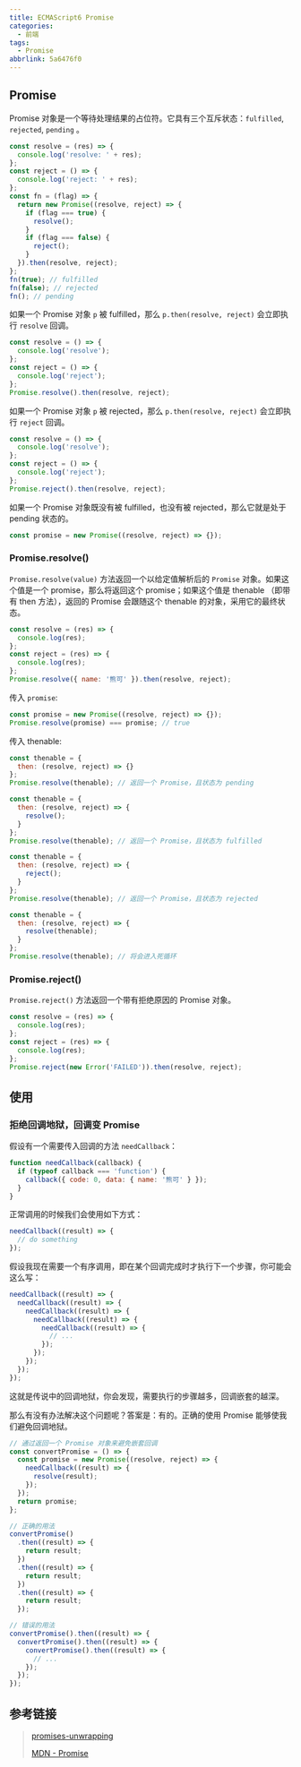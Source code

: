```yaml
---
title: ECMAScript6 Promise
categories:
  - 前端
tags:
  - Promise
abbrlink: 5a6476f0
---
```


## Promise

Promise 对象是一个等待处理结果的占位符。它具有三个互斥状态：`fulfilled`, `rejected`, `pending` 。

```js
const resolve = (res) => {
  console.log('resolve: ' + res);
};
const reject = () => {
  console.log('reject: ' + res);
};
const fn = (flag) => {
  return new Promise((resolve, reject) => {
    if (flag === true) {
      resolve();
    }
    if (flag === false) {
      reject();
    }
  }).then(resolve, reject);
};
fn(true); // fulfilled
fn(false); // rejected
fn(); // pending
```

如果一个 Promise 对象 `p` 被 fulfilled，那么 `p.then(resolve, reject)` 会立即执行 `resolve` 回调。

```js
const resolve = () => {
  console.log('resolve');
};
const reject = () => {
  console.log('reject');
};
Promise.resolve().then(resolve, reject);
```

如果一个 Promise 对象 `p` 被 rejected，那么 `p.then(resolve, reject)` 会立即执行 `reject` 回调。

```js
const resolve = () => {
  console.log('resolve');
};
const reject = () => {
  console.log('reject');
};
Promise.reject().then(resolve, reject);
```

如果一个 Promise 对象既没有被 fulfilled，也没有被 rejected，那么它就是处于 pending 状态的。

```js
const promise = new Promise((resolve, reject) => {});
```

### Promise.resolve()

`Promise.resolve(value)` 方法返回一个以给定值解析后的 `Promise` 对象。如果这个值是一个 promise，那么将返回这个 promise；如果这个值是 thenable （即带有 then 方法），返回的 Promise 会跟随这个 thenable 的对象，采用它的最终状态。

```js
const resolve = (res) => {
  console.log(res);
};
const reject = (res) => {
  console.log(res);
};
Promise.resolve({ name: '熊可' }).then(resolve, reject);
```

传入 `promise`:

```js
const promise = new Promise((resolve, reject) => {});
Promise.resolve(promise) === promise; // true
```

传入 thenable:

```js
const thenable = {
  then: (resolve, reject) => {}
};
Promise.resolve(thenable); // 返回一个 Promise，且状态为 pending
```

```js
const thenable = {
  then: (resolve, reject) => {
    resolve();
  }
};
Promise.resolve(thenable); // 返回一个 Promise，且状态为 fulfilled
```

```js
const thenable = {
  then: (resolve, reject) => {
    reject();
  }
};
Promise.resolve(thenable); // 返回一个 Promise，且状态为 rejected
```

```js
const thenable = {
  then: (resolve, reject) => {
    resolve(thenable);
  }
};
Promise.resolve(thenable); // 将会进入死循环
```

### Promise.reject()

`Promise.reject()` 方法返回一个带有拒绝原因的 Promise 对象。

```js
const resolve = (res) => {
  console.log(res);
};
const reject = (res) => {
  console.log(res);
};
Promise.reject(new Error('FAILED')).then(resolve, reject);
```

## 使用

### 拒绝回调地狱，回调变 Promise

假设有一个需要传入回调的方法 `needCallback`：

```js
function needCallback(callback) {
  if (typeof callback === 'function') {
    callback({ code: 0, data: { name: '熊可' } });
  }
}
```

正常调用的时候我们会使用如下方式：

```js
needCallback((result) => {
  // do something
});
```

假设我现在需要一个有序调用，即在某个回调完成时才执行下一个步骤，你可能会这么写：

```js
needCallback((result) => {
  needCallback((result) => {
    needCallback((result) => {
      needCallback((result) => {
        needCallback((result) => {
          // ...
        });
      });
    });
  });
});
```

这就是传说中的回调地狱，你会发现，需要执行的步骤越多，回调嵌套的越深。

那么有没有办法解决这个问题呢？答案是：有的。正确的使用 Promise 能够使我们避免回调地狱。

```js
// 通过返回一个 Promise 对象来避免嵌套回调
const convertPromise = () => {
  const promise = new Promise((resolve, reject) => {
    needCallback((result) => {
      resolve(result);
    });
  });
  return promise;
};

// 正确的用法
convertPromise()
  .then((result) => {
    return result;
  })
  .then((result) => {
    return result;
  })
  .then((result) => {
    return result;
  });

// 错误的用法
convertPromise().then((result) => {
  convertPromise().then((result) => {
    convertPromise().then((result) => {
      // ...
    });
  });
});
```

## 参考链接

> [promises-unwrapping](https://github.com/domenic/promises-unwrapping)
>
> [MDN - Promise](https://developer.mozilla.org/zh-CN/docs/Web/JavaScript/Reference/Global_Objects/Promise)
